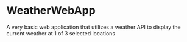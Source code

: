 # WeatherWebApp
A very basic web application that utilizes a weather API to display the current weather at 1 of 3 selected locations
